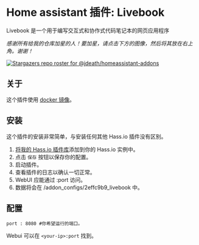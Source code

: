 # Home assistant 插件: Livebook

Livebook 是一个用于编写交互式和协作式代码笔记本的网页应用程序

_感谢所有给我的仓库加星的人！要加星，请点击下方的图像，然后将其放在右上角。谢谢！_

[![Stargazers repo roster for @jdeath/homeassistant-addons](https://reporoster.com/stars/jdeath/homeassistant-addons)](https://github.com/jdeath/homeassistant-addons/stargazers)

## 关于

这个插件使用 [docker 镜像](https://github.com/livebook-dev/livebook)。

## 安装

这个插件的安装非常简单，与安装任何其他 Hass.io 插件没有区别。

1. [将我的 Hass.io 插件库][repository]添加到你的 Hass.io 实例中。
1. 点击 `保存` 按钮以保存你的配置。
1. 启动插件。
1. 查看插件的日志以确认一切正常。
1. WebUI 应能通过 <your-ip>:port 访问。
1. 数据将会在 /addon_configs/2effc9b9_livebook 中。
## 配置

```
port : 8080 #你希望运行的端口。
```

Webui 可以在 `<your-ip>:port` 找到。

[repository]: https://github.com/jdeath/homeassistant-addons